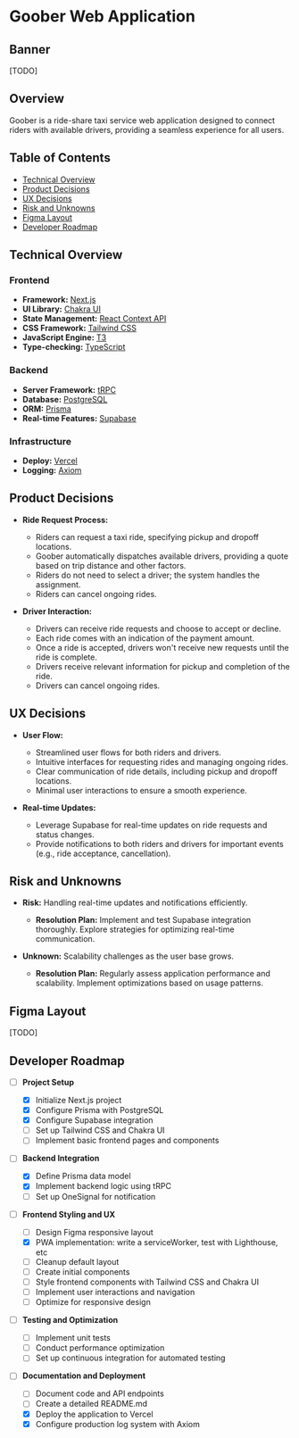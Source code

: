 # Goober Web Application

## Banner

[TODO]

## Overview

Goober is a ride-share taxi service web application designed to connect riders with available drivers, providing a seamless experience for all users.

## Table of Contents

- [Technical Overview](#technical-overview)
- [Product Decisions](#product-decisions)
- [UX Decisions](#ux-decisions)
- [Risk and Unknowns](#risk-and-unknowns)
- [Figma Layout](#figma-layout)
- [Developer Roadmap](#developer-roadmap)

## Technical Overview

### Frontend

- **Framework:** [Next.js](https://nextjs.org/)
- **UI Library:** [Chakra UI](https://chakra-ui.com/)
- **State Management:** [React Context API](https://react.dev/reference/react/useContext)
- **CSS Framework:** [Tailwind CSS](https://tailwindcss.com/)
- **JavaScript Engine:** [T3](https://create.t3.gg/)
- **Type-checking:** [TypeScript](https://www.typescriptlang.org/)

### Backend

- **Server Framework:** [tRPC](https://trpc.io/)
- **Database:** [PostgreSQL](https://www.postgresql.org/)
- **ORM:** [Prisma](https://www.prisma.io/)
- **Real-time Features:** [Supabase](https://supabase.com/)

### Infrastructure

- **Deploy:** [Vercel](https://vercel.com/)
- **Logging:** [Axiom](https://axiom.co/)

## Product Decisions

- **Ride Request Process:**

  - Riders can request a taxi ride, specifying pickup and dropoff locations.
  - Goober automatically dispatches available drivers, providing a quote based on trip distance and other factors.
  - Riders do not need to select a driver; the system handles the assignment.
  - Riders can cancel ongoing rides.

- **Driver Interaction:**
  - Drivers can receive ride requests and choose to accept or decline.
  - Each ride comes with an indication of the payment amount.
  - Once a ride is accepted, drivers won't receive new requests until the ride is complete.
  - Drivers receive relevant information for pickup and completion of the ride.
  - Drivers can cancel ongoing rides.

## UX Decisions

- **User Flow:**

  - Streamlined user flows for both riders and drivers.
  - Intuitive interfaces for requesting rides and managing ongoing rides.
  - Clear communication of ride details, including pickup and dropoff locations.
  - Minimal user interactions to ensure a smooth experience.

- **Real-time Updates:**
  - Leverage Supabase for real-time updates on ride requests and status changes.
  - Provide notifications to both riders and drivers for important events (e.g., ride acceptance, cancellation).

## Risk and Unknowns

- **Risk:** Handling real-time updates and notifications efficiently.

  - **Resolution Plan:** Implement and test Supabase integration thoroughly. Explore strategies for optimizing real-time communication.

- **Unknown:** Scalability challenges as the user base grows.
  - **Resolution Plan:** Regularly assess application performance and scalability. Implement optimizations based on usage patterns.

## Figma Layout

[TODO]

## Developer Roadmap

- [ ] **Project Setup**

  - [x] Initialize Next.js project
  - [x] Configure Prisma with PostgreSQL
  - [x] Configure Supabase integration
  - [ ] Set up Tailwind CSS and Chakra UI
  - [ ] Implement basic frontend pages and components

- [ ] **Backend Integration**

  - [x] Define Prisma data model
  - [x] Implement backend logic using tRPC
  - [ ] Set up OneSignal for notification

- [ ] **Frontend Styling and UX**

  - [ ] Design Figma responsive layout
  - [x] PWA implementation: write a serviceWorker, test with Lighthouse, etc
  - [ ] Cleanup default layout
  - [ ] Create initial components
  - [ ] Style frontend components with Tailwind CSS and Chakra UI
  - [ ] Implement user interactions and navigation
  - [ ] Optimize for responsive design

- [ ] **Testing and Optimization**

  - [ ] Implement unit tests
  - [ ] Conduct performance optimization
  - [ ] Set up continuous integration for automated testing

- [ ] **Documentation and Deployment**

  - [ ] Document code and API endpoints
  - [ ] Create a detailed README.md
  - [x] Deploy the application to Vercel
  - [x] Configure production log system with Axiom
